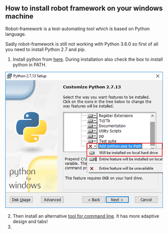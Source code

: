 ## How to install robot framework on your windows machine

Robot-framework is a test-automating tool which is based on Python language.

Sadly robot-framework is still not working with Python 3.6.0 so first of all you need to install Python 2.7 and pip.

1. Install python from [here](https://www.python.org/downloads/). During installation also check the box to install python in PATH.

  ![](/images/Python_install.png)
  
2. Then install an alternative [tool for command line](https://conemu.github.io/). It has more adaptive design and tabs!
3.
